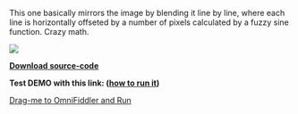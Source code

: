 ﻿This one basically mirrors the image by blending it line by line, where each line is horizontally offseted by a number of pixels calculated by a fuzzy sine function. Crazy math.

![](/Content/BlogCDN/WedCODE5-xmas.gif)

**[Download source-code](https://github.com/ramon-mendes/WednesdayCODE/raw/master/WavyMirror/WavyMirror.zip)**

**Test DEMO with this link: ([how to run it](/Home/Post/WednesdayCODE-Intro))**

<a href="omnifiddler://url/https://rawcdn.githack.com/ramon-mendes/WednesdayCODE/master/WavyMirror/WavyMirror.htm" class="fiddler-link">Drag-me to OmniFiddler and <i class="icon-play-outline"></i>Run</a>
